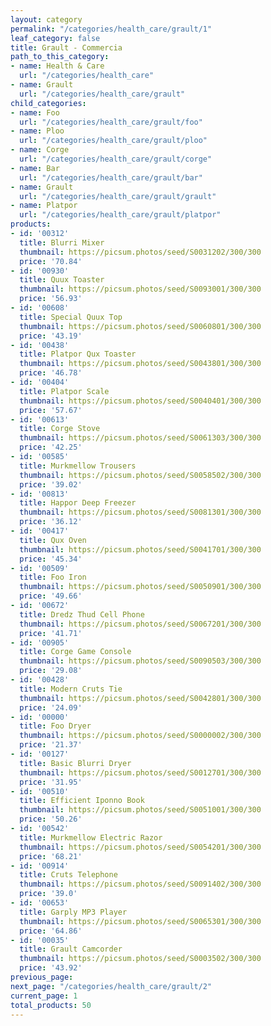 ```yaml
---
layout: category
permalink: "/categories/health_care/grault/1"
leaf_category: false
title: Grault - Commercia
path_to_this_category:
- name: Health & Care
  url: "/categories/health_care"
- name: Grault
  url: "/categories/health_care/grault"
child_categories:
- name: Foo
  url: "/categories/health_care/grault/foo"
- name: Ploo
  url: "/categories/health_care/grault/ploo"
- name: Corge
  url: "/categories/health_care/grault/corge"
- name: Bar
  url: "/categories/health_care/grault/bar"
- name: Grault
  url: "/categories/health_care/grault/grault"
- name: Platpor
  url: "/categories/health_care/grault/platpor"
products:
- id: '00312'
  title: Blurri Mixer
  thumbnail: https://picsum.photos/seed/S0031202/300/300
  price: '70.84'
- id: '00930'
  title: Quux Toaster
  thumbnail: https://picsum.photos/seed/S0093001/300/300
  price: '56.93'
- id: '00608'
  title: Special Quux Top
  thumbnail: https://picsum.photos/seed/S0060801/300/300
  price: '43.19'
- id: '00438'
  title: Platpor Qux Toaster
  thumbnail: https://picsum.photos/seed/S0043801/300/300
  price: '46.78'
- id: '00404'
  title: Platpor Scale
  thumbnail: https://picsum.photos/seed/S0040401/300/300
  price: '57.67'
- id: '00613'
  title: Corge Stove
  thumbnail: https://picsum.photos/seed/S0061303/300/300
  price: '42.25'
- id: '00585'
  title: Murkmellow Trousers
  thumbnail: https://picsum.photos/seed/S0058502/300/300
  price: '39.02'
- id: '00813'
  title: Happor Deep Freezer
  thumbnail: https://picsum.photos/seed/S0081301/300/300
  price: '36.12'
- id: '00417'
  title: Qux Oven
  thumbnail: https://picsum.photos/seed/S0041701/300/300
  price: '45.34'
- id: '00509'
  title: Foo Iron
  thumbnail: https://picsum.photos/seed/S0050901/300/300
  price: '49.66'
- id: '00672'
  title: Dredz Thud Cell Phone
  thumbnail: https://picsum.photos/seed/S0067201/300/300
  price: '41.71'
- id: '00905'
  title: Corge Game Console
  thumbnail: https://picsum.photos/seed/S0090503/300/300
  price: '29.08'
- id: '00428'
  title: Modern Cruts Tie
  thumbnail: https://picsum.photos/seed/S0042801/300/300
  price: '24.09'
- id: '00000'
  title: Foo Dryer
  thumbnail: https://picsum.photos/seed/S0000002/300/300
  price: '21.37'
- id: '00127'
  title: Basic Blurri Dryer
  thumbnail: https://picsum.photos/seed/S0012701/300/300
  price: '31.95'
- id: '00510'
  title: Efficient Iponno Book
  thumbnail: https://picsum.photos/seed/S0051001/300/300
  price: '50.26'
- id: '00542'
  title: Murkmellow Electric Razor
  thumbnail: https://picsum.photos/seed/S0054201/300/300
  price: '68.21'
- id: '00914'
  title: Cruts Telephone
  thumbnail: https://picsum.photos/seed/S0091402/300/300
  price: '39.0'
- id: '00653'
  title: Garply MP3 Player
  thumbnail: https://picsum.photos/seed/S0065301/300/300
  price: '64.86'
- id: '00035'
  title: Grault Camcorder
  thumbnail: https://picsum.photos/seed/S0003502/300/300
  price: '43.92'
previous_page: 
next_page: "/categories/health_care/grault/2"
current_page: 1
total_products: 50
---
```

